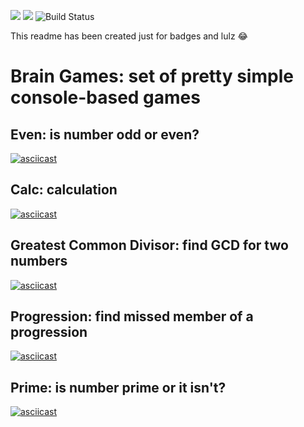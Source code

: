 <a href="https://codeclimate.com/github/great-timofey/php-project-lvl1/maintainability"><img src="https://api.codeclimate.com/v1/badges/5554001ef88f8daaf09c/maintainability" /></a>
<a href="https://codeclimate.com/github/great-timofey/php-project-lvl1/test_coverage"><img src="https://api.codeclimate.com/v1/badges/5554001ef88f8daaf09c/test_coverage" /></a>
<img src="https://travis-ci.org/great-timofey/php-project-lvl1.svg?branch=master" alt="Build Status" />

This readme has been created just for badges and lulz 😂

# Brain Games: set of pretty simple console-based games

## Even: is number odd or even?

[![asciicast](https://asciinema.org/a/g2D6DU0JWnLMr4JMB5jHJicvY.svg)](https://asciinema.org/a/g2D6DU0JWnLMr4JMB5jHJicvY)

## Calc: calculation
[![asciicast](https://asciinema.org/a/UWXHh5KmTWQowVLKUuTWhorIs.svg)](https://asciinema.org/a/UWXHh5KmTWQowVLKUuTWhorIs)

## Greatest Common Divisor: find GCD for two numbers
[![asciicast](https://asciinema.org/a/gkx5wZYnjtXbjyCLdoBAutrzB.svg)](https://asciinema.org/a/gkx5wZYnjtXbjyCLdoBAutrzB)

## Progression: find missed member of a progression
[![asciicast](https://asciinema.org/a/TbZKgOCjLCbTdy1tnyQdlEPXX.svg)](https://asciinema.org/a/TbZKgOCjLCbTdy1tnyQdlEPXX)

## Prime: is number prime or it isn't?
[![asciicast](https://asciinema.org/a/TNYDF8lJ85Zr9ghczmYBX1uJj.svg)](https://asciinema.org/a/TNYDF8lJ85Zr9ghczmYBX1uJj)
